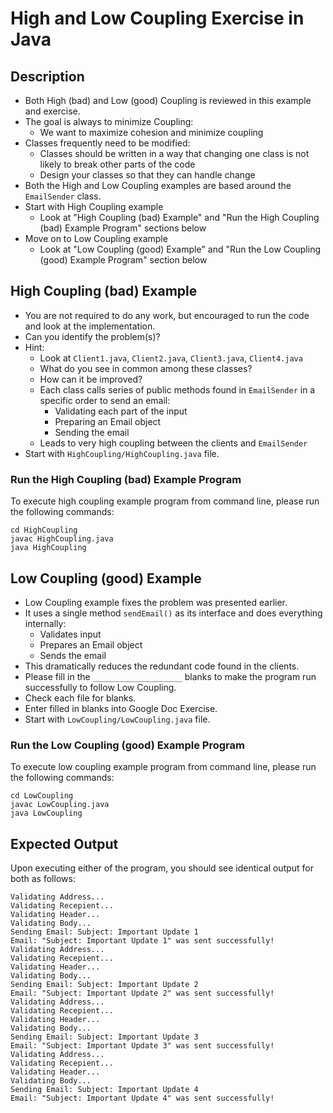 # High and Low Coupling Exercise in Java

## Description
* Both High (bad) and Low (good) Coupling is reviewed in this example and exercise.
* The goal is always to minimize Coupling:
  * We want to maximize cohesion and minimize coupling
* Classes frequently need to be modified:
  * Classes should be written in a way that changing one class is not likely to break other parts of the code
  * Design your classes so that they can handle change
* Both the High and Low Coupling examples are based around the `EmailSender` class.
* Start with High Coupling example
  * Look at "High Coupling (bad) Example" and "Run the High Coupling (bad) Example Program" sections below
* Move on to Low Coupling example
  * Look at "Low Coupling (good) Example" and "Run the Low Coupling (good) Example Program" section below

## High Coupling (bad) Example
* You are not required to do any work, but encouraged to run the code and look at the implementation.
* Can you identify the problem(s)?
* Hint: 
  * Look at `Client1.java`, `Client2.java`, `Client3.java`, `Client4.java`
  * What do you see in common among these classes?
  * How can it be improved?
  * Each class calls series of public methods found in `EmailSender` in a specific order to send an email:
    * Validating each part of the input
    * Preparing an Email object
    * Sending the email
  * Leads to very high coupling between the clients and `EmailSender`
* Start with `HighCoupling/HighCoupling.java` file.

### Run the High Coupling (bad) Example Program
To execute high coupling example program from command line, please run the following commands:

```
cd HighCoupling
javac HighCoupling.java
java HighCoupling
```

## Low Coupling (good) Example
* Low Coupling example fixes the problem was presented earlier. 
* It uses a single method `sendEmail()` as its interface and does everything internally:
  * Validates input
  * Prepares an Email object
  * Sends the email
* This dramatically reduces the redundant code found in the clients.
* Please fill in the `____________________`  blanks to make the program run successfully to follow Low Coupling.
* Check each file for blanks.
* Enter filled in blanks into Google Doc Exercise.
* Start with `LowCoupling/LowCoupling.java` file.

### Run the Low Coupling (good) Example Program
To execute low coupling example program from command line, please run the following commands:

```
cd LowCoupling
javac LowCoupling.java
java LowCoupling
```

## Expected Output
Upon executing either of the program, you should see identical output for both as follows:

```
Validating Address...
Validating Recepient...
Validating Header...
Validating Body...
Sending Email: Subject: Important Update 1
Email: "Subject: Important Update 1" was sent successfully!
Validating Address...
Validating Recepient...
Validating Header...
Validating Body...
Sending Email: Subject: Important Update 2
Email: "Subject: Important Update 2" was sent successfully!
Validating Address...
Validating Recepient...
Validating Header...
Validating Body...
Sending Email: Subject: Important Update 3
Email: "Subject: Important Update 3" was sent successfully!
Validating Address...
Validating Recepient...
Validating Header...
Validating Body...
Sending Email: Subject: Important Update 4
Email: "Subject: Important Update 4" was sent successfully!
```